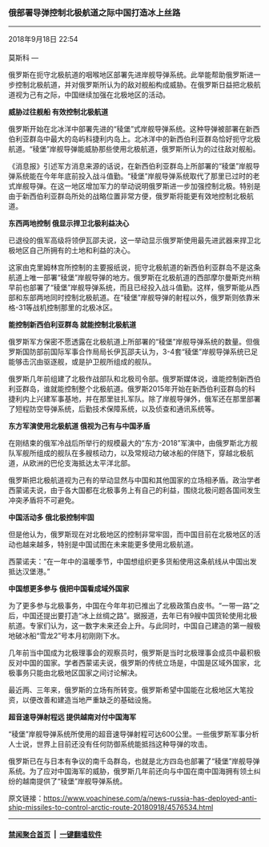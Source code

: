 ### 俄部署导弹控制北极航道之际中国打造冰上丝路
------------------------

<div class="published">
 <span class="date" title="中国时间">
  <time datetime="2018-09-18T22:54:45+08:00">
   2018年9月18日 22:54
  </time>
 </span>
</div>
<br/>
<div class="wsw">
 <span class="dateline">
  莫斯科 —
 </span>
 <p>
  俄罗斯在扼守北极航道的咽喉地区部署先进岸舰导弹系统。此举能帮助俄罗斯进一步控制北极航道，并对俄罗斯所认为的敌对舰船构成威胁。在俄罗斯日益把北极航道视为己有之际，中国继续加强在北极地区的活动。
 </p>
 <div class="wsw__embed">
 </div>
 <p>
  <strong>
   威胁过往舰船
  </strong>
  <strong>
   有效控制北极航道
  </strong>
 </p>
 <p>
  俄罗斯开始在北冰洋中部署先进的“稜堡”式岸舰导弹系统。这种导弹被部署在新西伯利亚群岛中最大的岛屿科捷利内岛上。北冰洋中的新西伯利亚群岛恰好扼守北极航道。“稜堡”岸舰导弹能威胁那些使用北极航道，俄罗斯所认为的过往敌对舰船。
 </p>
 <p>
  《消息报》引述军方消息来源的话说，在新西伯利亚群岛上所部署的“稜堡”岸舰导弹系统能在今年年底前投入战斗值勤。“稜堡”岸舰导弹系统取代了那里已过时的老式岸舰导弹。在这一地区增加军力的举动说明俄罗斯进一步加强控制北极。特别是由于新西伯利亚群岛所处的战略位置非常方便，俄罗斯将能更有效地控制北极航道。
 </p>
 <p>
  <strong>
   东西两地控制
  </strong>
  <strong>
   俄显示捍卫北极利益决心
  </strong>
 </p>
 <p>
  已退役的俄军高级将领伊瓦邵夫说，这一举动显示俄罗斯使用最先进武器来捍卫北极地区自己所拥有的土地和利益的决心。
 </p>
 <p>
  这家由克里姆林宫所控制的主要报纸说，扼守北极航道的新西伯利亚群岛不是这条航道上唯一部署“稜堡”岸舰导弹的地方。俄罗斯在北极航道的西部摩尔曼斯克州稍早前也部署了“稜堡”岸舰导弹系统，而且已经投入战斗值勤。这样，俄罗斯能从西部和东部两地同时控制北极航道。在“稜堡”岸舰导弹的射程以外，俄罗斯则依靠米格-31等战机控制那里的北极冰区。
 </p>
 <p>
  <strong>
   能控制新西伯利亚群岛
  </strong>
  <strong>
   就能控制北极航道
  </strong>
 </p>
 <p>
  俄罗斯军方保密不愿透露在北极航道上所部署的“稜堡”岸舰导弹系统的数量。但俄罗斯国防部前国际军事合作局局长伊瓦邵夫认为，3-4套“稜堡”岸舰导弹系统已足能够击沉由驱逐舰，或是护卫舰所组成的舰队。
 </p>
 <p>
  俄罗斯几年前组建了北极作战部队和北极司令部。俄罗斯媒体说，谁能控制新西伯利亚群岛，谁就能控制整个北极航道。俄罗斯2015年开始在新西伯利亚群岛的科捷利内上兴建军事基地，并在那里驻扎军队。除了岸舰导弹外，俄军还在那里部署了短程防空导弹系统，后勤技术保障系统，以及侦查和通讯系统等。
 </p>
 <p>
  <strong>
   东方军演使用北极航道
  </strong>
  <strong>
   俄视为己有与中国矛盾
  </strong>
 </p>
 <p>
  在刚结束的俄军冷战后所举行的规模最大的“东方-2018”军演中，由俄罗斯北方舰队军舰所组成的舰队在多艘核动力，以及常规动力破冰船的伴随下，穿越北极航道，从欧洲的巴伦支海抵达太平洋北部。
 </p>
 <p>
  俄罗斯把北极航道视为己有的举动显然与中国和其他国家的立场相矛盾。政治学者西蒙诺夫说，由于各大国都在北极事务上有自己的利益，围绕北极问题各国间发生冲突矛盾将不可避免。
 </p>
 <p>
  <strong>
   中国活动多
  </strong>
  <strong>
   俄北极控制牢固
  </strong>
 </p>
 <p>
  但是他认为，俄罗斯现在对北极地区的控制非常牢固，而中国目前在北极地区的活动也越来越多，特别是中国试图在未来能更多使用北极航道。
 </p>
 <p>
  西蒙诺夫：“在一年中的温暖季节，中国想组织更多货船使用这条航线从中国出发抵达汉堡港。”
 </p>
 <p>
  <strong>
   中国想更多参与
  </strong>
  <strong>
   俄把中国看成域外国家
  </strong>
 </p>
 <p>
  为了更多参与北极事务，中国在今年年初已推出了北极政策白皮书。“一带一路”之后，中国还提出要打造“冰上丝绸之路”。据报道，去年已有9艘中国货轮使用北极航道。专家们认为，这一数字未来还会上升。与此同时，中国自己建造的第一艘极地破冰船“雪龙2”号本月初刚刚下水。
 </p>
 <p>
  几年前当中国成为北极理事会的观察员时，俄罗斯是当时北极理事会成员中最积极反对中国的国家。学者西蒙诺夫说，俄罗斯的传统立场是，中国是区域外国家，北极事务只能由北极地区国家之间讨论解决。
 </p>
 <p>
  最近两、三年来，俄罗斯的立场有所转变。俄罗斯希望中国能在北极地区大笔投资，以便改善和建造当地严重缺乏的基础设施。
 </p>
 <p>
  <strong>
   超音速导弹射程远
  </strong>
  <strong>
   提供越南对付中国海军
  </strong>
 </p>
 <p>
  “稜堡”岸舰导弹系统所使用的超音速导弹射程可达600公里。一些俄罗斯军事分析人士说，世界上目前还没有任何防御系统能抵挡这种导弹的攻击。
 </p>
 <p>
  俄罗斯已在与日本有争议的南千岛群岛，也就是北方四岛也部署了“稜堡”岸舰导弹系统。为了应对中国海军的威胁，俄罗斯几年前还向与中国在南中国海拥有领土纠纷的越南提供了“稜堡”岸舰导弹系统。
 </p>
</div>

原文链接：https://www.voachinese.com/a/news-russia-has-deployed-anti-ship-missiles-to-control-arctic-route-20180918/4576534.html


------------------------
#### [禁闻聚合首页](https://github.com/gfw-breaker/banned-news/blob/master/README.md) &nbsp;|&nbsp;  [一键翻墙软件](https://github.com/gfw-breaker/nogfw/blob/master/README.md)